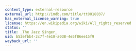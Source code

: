 ```yaml
---
content_type: external-resource
external_url: http://imdb.com/title/tt0018037/
has_external_license_warning: true
license: https://en.wikipedia.org/wiki/All_rights_reserved
status: ''
title: _The Jazz Singer_
uid: b52efbb4-2c7f-4e10-a038-4e5f86ee15f9
wayback_url: ''
---
```

